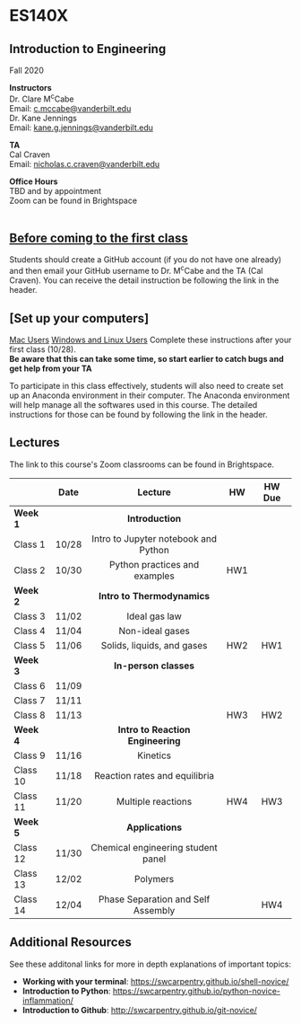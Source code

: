 # ES140X
## Introduction to Engineering
Fall 2020

**Instructors**<br/>
Dr. Clare M<sup>c</sup>Cabe  
Email: c.mccabe@vanderbilt.edu   
Dr. Kane Jennings  
Email: kane.g.jennings@vanderbilt.edu


**TA**<br/> 
Cal Craven  
Email: nicholas.c.craven@vanderbilt.edu

**Office Hours** <br/> 
TBD and by appointment  
Zoom can be found in Brightspace
<br />
<br /> 

## [Before coming to the first class](instructions/create_github_account.md)

Students should create a GitHub account (if you do not have one already) and then email your GitHub username to Dr. M<sup>c</sup>Cabe and the TA (Cal Craven). You can receive the detail instruction be following the link in the header. 
<br/>


## [Set up your computers]
[Mac Users](instructions/set_up_your_computers_MacOS.md)
[Windows and Linux Users](instructions/set_up_your_computers_Windows.md)
Complete these instructions after your first class (10/28). <br/>
**Be aware that this can take some time, so start earlier to catch bugs and get help from your TA** <br/>

To participate in this class effectively, students will also need to create set up an Anaconda environment in their computer.
The Anaconda environment will help manage all the softwares used in this course.
The detailed instructions for those can be found by following the link in the header.


## Lectures

The link to this course's Zoom classrooms can be found in Brightspace.

|                       | Date | Lecture | HW | HW Due |
| :--------------- |:-------:|:----------:|:------:|:-----------:|
| **Week 1**     |         |**Introduction**|         |               |
| Class 1          | 10/28 | Intro to Jupyter notebook and Python |    |               |
| Class 2          | 10/30 | Python practices and examples|  HW1     |               |
| **Week 2**     |         | **Intro to Thermodynamics**|         |               |
| Class 3          | 11/02 | Ideal gas law |         |               |
| Class 4          | 11/04 | Non-ideal gases |         |               |
| Class 5          | 11/06 | Solids, liquids, and gases  | HW2 | HW1 |
| **Week 3**     |         | **In-person classes** |         |               | 
| Class 6          | 11/09 |              |         |               |
| Class 7          | 11/11 |              |         |               |
| Class 8          | 11/13 |              |  HW3       |    HW2     |
| **Week 4**     |         | **Intro to Reaction Engineering** |         |               | 
| Class 9          | 11/16 | Kinetics |         |               |
| Class 10         | 11/18 | Reaction rates and equilibria |         |               |
| Class 11         | 11/20 | Multiple reactions |     HW4    |       HW3        |
| **Week 5**     |         | **Applications** |         |               |
| Class 12         | 11/30 | Chemical engineering student panel |         |               |
| Class 13         | 12/02 | Polymers|         |               |
| Class 14         | 12/04 | Phase Separation and Self Assembly|         |     HW4       |

## Additional Resources  
See these additonal links for more in depth explanations of important topics:  
- **Working with your terminal**: https://swcarpentry.github.io/shell-novice/  
- **Introduction to Python**:         https://swcarpentry.github.io/python-novice-inflammation/  
- **Introduction to Github**:          http://swcarpentry.github.io/git-novice/  
